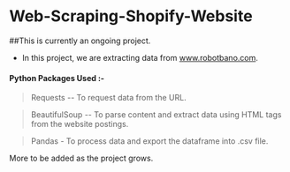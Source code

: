# Web-Scraping-Shopify-Website

##This is currently an ongoing project.

- In this project, we are extracting data from www.robotbano.com. 

#### Python Packages Used :-

> Requests -- To request data from the URL.

> BeautifulSoup -- To parse content and extract data using HTML tags from the website postings.

> Pandas - To process data and export the dataframe into .csv file.

More to be added as the project grows. 
